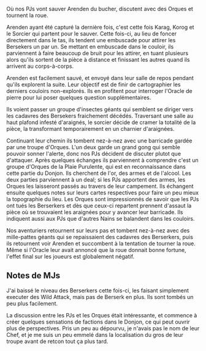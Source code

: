 Où nos PJs vont sauver Arenden du bucher, discutent avec des Orques et tournent
la roue.

Arenden ayant été capturé la dernière fois, c'est cette fois Karag, Korog et le
Sorcier qui partent pour le sauver. Cette fois-ci, au lieu de foncer directement
dans le tas, ils tendent une embuscade pour attirer les Bersekers un par un. Se
mettant en embuscade dans le couloir, ils parviennent à faire beaucoup de bruit
pour les attirer, en tuant plusieurs alors qu'ils sortent de la pièce à distance
et finissant les autres quand ils arrivent au corps-à-corps.

Arenden est facilement sauvé, et envoyé dans leur salle de repos pendant qu'ils
explorent la suite. Leur objectif est de finir de cartographier les derniers
couloirs non-explorés. Ils en profitent pour interroger l'Oracle de pierre pour
lui poser quelques question supplémentaires.

Ils voient passer un groupe d'insectes géants qui semblent se diriger vers les
cadavres des Bersekers fraichement décédés. Traversant une salle au haut plafond
infesté d'araignés, le sorcier décide de cramer la totalité de la pièce, la
transformant temporairement en un charnier d'araignées.

Continuant leur chemin ils tombent nez-à-nez avec une barricade gardée par une
troupe d'Orques. L'un deux garde un grand gong qui semble pouvoir sonner
l'alerte, donc nos PJs décident de discuter plutot que d'attaquer. Après
quelques échanges ils parviennent à comprendre c'est un groupe d'Orques de la
Plaie Purulente, qui est en reconnaissance dans cette partie du Donjon. Ils
cherchent de l'or, des armes et de l'alcool. Les deux parties parviennent à un
deal; si les PJs apportent des armes, les Orques les laisseront passés au
travers de leur campement. Ils échangent ensuite quelques notes sur leurs cartes
respectives pour faire un peu mieux la topographie du lieu. Les Orques sont
impressionnés de savoir que les PJs ont tués les Berserkers et dès que ceux-ci
repartent prennent d'assaut la pièce où se trouvaient les araignées pour
y avancer leur barricade. Ils indiquent aussi aux PJs que d'autres Nains se
balandent dans les couloirs.

Nos aventuriers retournent sur leurs pas et tombent nez-à-nez avec des
mille-pattes géants qui se repaissaient des cadavres des Berserkers, puis ils
retournent voir Arenden et succombent à la tentation de tourner la roue. Même si
l'Oracle leur avait annoncé que la roue donnait bonne fortune, l'effet final sur
les joueurs est globalement négatif.

## Notes de MJs

J'ai baissé le niveau des Berserkers cette fois-ci, les faisant simplement
executer des Wild Attack, mais pas de Berserk en plus. Ils sont tombés un peu
plus facilement.

La discussion entre les PJs et les Orques était intéressante, et commence
à créer quelques sensations de factions dans le Donjon, ce qui peut ouvrir plus
de perspectives. Pris un peu au dépourvu, je n'avais pas le nom de leur Chef, et
je me suis un peu emmelé dans la localisation du gros de leur troupe avant de
retcon tout ça plus tard.
